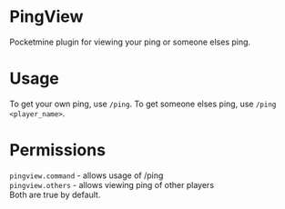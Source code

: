 # PingView
Pocketmine plugin for viewing your ping or someone elses ping.

# Usage
To get your own ping, use `/ping`. To get someone elses ping, use `/ping <player_name>`.

# Permissions
`pingview.command` - allows usage of /ping  
`pingview.others` - allows viewing ping of other players  
Both are true by default.
